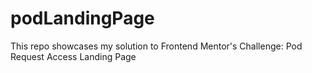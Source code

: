 # podLandingPage
This repo showcases my solution to Frontend Mentor's Challenge: Pod Request Access Landing Page
